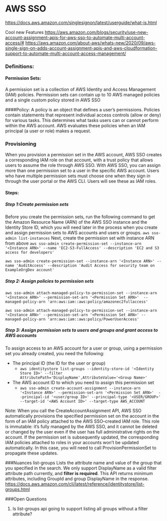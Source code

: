 # AWS SSO
https://docs.aws.amazon.com/singlesignon/latest/userguide/what-is.html

Cool new Features
https://aws.amazon.com/blogs/security/use-new-account-assignment-apis-for-aws-sso-to-automate-multi-account-access/#
https://aws.amazon.com/about-aws/whats-new/2020/09/aws-single-sign-on-adds-account-assignment-apis-and-aws-cloudformation-support-to-automate-multi-account-access-management/


### Definitions:
#### Permission Sets:
A permission set is a collection of AWS Identity and Access Management (IAM) policies. Permission sets can contain up to 10 AWS managed policies and a single custom policy stored in AWS SSO

####Policy:
A policy is an object that defines a user’s permissions. Policies contain statements that represent individual access controls (allow or deny) for various tasks. This determines what tasks users can or cannot perform within the AWS account. AWS evaluates these policies when an IAM principal (a user or role) makes a request.

### Provisioning
When you provision a permission set in the AWS account, AWS SSO creates a corresponding IAM role on that account, 
with a trust policy that allows users to assume the role through AWS SSO. With AWS SSO, you can assign more than one permission set to a user 
in the specific AWS account. Users who have multiple permission sets must choose one when they sign in through the user portal or the AWS CLI. 
Users will see these as IAM roles.

#### Steps:
##### Step 1:Create permission sets
Before you create the permission sets, run the following command to get the Amazon Resource Name (ARN) of the AWS SSO instance and the Identity Store ID, which you will need later in the process when you create and assign permission sets to AWS accounts and users or groups.
`aws sso-admin list-instances`
Next, create the permission set with instance ARN from above
`aws sso-admin create-permission-set --instance-arn '<Instance ARN>' --name 'EC2-S3-FullAccess' --description 'EC2 and S3 access for developers'`

`aws sso-admin create-permission-set --instance-arn '<Instance ARN>' --name 'AuditAccess' --description 'Audit Access for security team on ExampleOrgDev account'`

##### Step 2: Assign policies to permission sets
`aws sso-admin attach-managed-policy-to-permission-set --instance-arn '<Instance ARN>' --permission-set-arn '<Permission Set ARN>' 
--managed-policy-arn 'arn:aws:iam::aws:policy/amazonec2fullaccess'`

`aws sso-admin attach-managed-policy-to-permission-set --instance-arn '<Instance ARN>' --permission-set-arn '<Permission Set ARN>'
--managed-policy-arn 'arn:aws:iam::aws:policy/PowerUserAccess'`

##### Step 3: Assign permission sets to users and groups and grant access to AWS accounts

To assign access to an AWS account for a user or group, using a permission set you already created, you need the following:

* The principal ID (the ID for the user or group)
  * `aws identitystore list-groups --identity-store-id '<Identity Store ID>' --filter AttributePath='DisplayName',AttributeValue='<Group Name>'`
* The AWS account ID to which you need to assign this permission set
  * `aws sso-admin create-account-assignment --instance-arn '<Instance ARN>' --permission-set-arn '<Permission Set ARN>' 
  --principal-id '<user/group ID>' --principal-type '<USER/GROUP>' --target-id '<AWS Account ID>' --target-type AWS_ACCOUNT`

Note: When you call the CreateAccountAssignment API, AWS SSO automatically provisions the specified permission set on the account in the form of an IAM policy attached to the AWS SSO–created IAM role. This role is immutable: it’s fully managed by the AWS SSO, and it cannot be deleted or changed by the user even if the user has full administrative rights on the account. If the permission set is subsequently updated, the corresponding IAM policies attached to roles in your accounts won’t be updated automatically. In this case, you will need to call ProvisionPermissionSet to propagate these updates.

###Nuances
list-groups
Lists the attribute name and value of the group that you specified in the search.
We only support DisplayName as a valid filter attribute path currently, and **filter is required**. This API returns minimum attributes, including GroupId and group DisplayName in the response.
https://docs.aws.amazon.com/cli/latest/reference/identitystore/list-groups.html


###Open Questions
1. Is list-groups api going to support listing all groups without a filter attribute?


